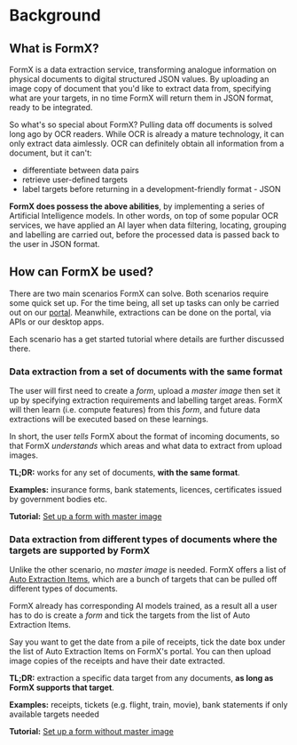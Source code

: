 # Background

## What is FormX?

FormX is a data extraction service, transforming analogue information on physical documents to digital structured JSON values. By uploading an image copy of document that you'd like to extract data from, specifying what are your targets, in no time FormX will return them in JSON format, ready to be integrated.

So what's so special about FormX? Pulling data off documents is solved long ago by OCR readers. While OCR is already a mature technology, it can only extract data aimlessly. OCR can definitely obtain all information from a document, but it can't:

* differentiate between data pairs
* retrieve user-defined targets
* label targets before returning in a development-friendly format - JSON

**FormX does possess the above abilities**, by implementing a series of Artificial Intelligence models. In other words, on top of some popular OCR services, we have applied an AI layer when data filtering, locating, grouping and labelling are carried out, before the processed data is passed back to the user in JSON format.

## How can FormX be used?

There are two main scenarios FormX can solve. Both scenarios require some quick set up. For the time being, all set up tasks can only be carried out on our [portal](https://formextractor.oursky.com/form). Meanwhile, extractions can be done on the portal, via APIs or our desktop apps.

Each scenario has a get started tutorial where details are further discussed there.

### Data extraction from a set of documents with the same format

The user will first need to create a _form_, upload a _master image_ then set it up by specifying extraction requirements and labelling target areas. FormX will then learn \(i.e. compute features\) from this _form_, and future data extractions will be executed based on these learnings. 

In short, the user _tells_ FormX about the format of incoming documents, so that FormX _understands_ which areas and what data to extract from upload images.

**TL;DR:** works for any set of documents, **with the same format**.

**Examples:** insurance forms, bank statements, licences, certificates issued by government bodies etc.

**Tutorial:** [Set up a form with master image](get-started/set-up-a-form-with-master-image.md)

### Data extraction from different types of documents where the targets are supported by FormX

Unlike the other scenario, no _master image_ is needed. FormX offers a list of [Auto Extraction Items](features/auto-extraction-items.md), which are a bunch of targets that can be pulled off different types of documents.

FormX already has corresponding AI models trained, as a result all a user has to do is create a _form_ and tick the targets from the list of Auto Extraction Items. 

Say you want to get the date from a pile of receipts, tick the date box under the list of Auto Extraction Items on FormX's portal. You can then upload image copies of the receipts and have their date extracted.

**TL;DR:** extraction a specific data target from any documents, **as long as FormX supports that target**.

**Examples:** receipts, tickets \(e.g. flight, train, movie\), bank statements if only available targets needed

**Tutorial:** [Set up a form without master image](get-started/set-up-a-form-without-master-image.md)





